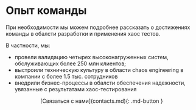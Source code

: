 # Опыт команды

При необходимости мы можем подробнее рассказать 
о достижениях команды в обалсти разработки и 
применения хаос тестов. 

В частности, мы:  

- провели валидацию четырех высоконагруженных систем, обслуживающих более 250 млн клиентов;
- выстроили техническую культуру в области chaos engineering в компании с более 1.5 тыс. сотрудников
- внедрили бизнес-процессы в обалсти обеспечения надежности, увязанные с результатами хаос-тестирования

<center>
  [Связаться с нами](contacts.md){: .md-button }
</center>  
